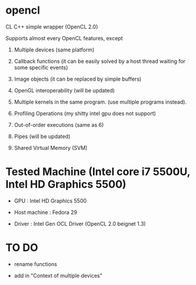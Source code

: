 # opencl

CL C++ simple wrapper (OpenCL 2.0)

Supports almost every OpenCL features, except

1. Multiple devices (same platform)

2. Callback functions (it can be easily solved by a host thread waiting for some specific events)

3. Image objects (it can be replaced by simple buffers)

4. OpenGL interoperability (will be updated)

5. Multiple kernels in the same program. (use multiple programs instead).

6. Profiling Operations (my shitty intel gpu does not support)

7. Out-of-order executions (same as 6)

8. Pipes (will be updated)

9. Shared Virtual Memory (SVM)


# Tested Machine (Intel core i7 5500U, Intel HD Graphics 5500)

- GPU : Intel HD Graphics 5500

- Host machine : Fedora 29

- Driver : Intel Gen OCL Driver (OpenCL 2.0 beignet 1.3)

# TO DO

- rename functions

- add in "Context of multiple devices"
